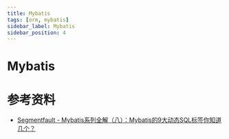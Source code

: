```yaml
---
title: Mybatis
tags: [orm, mybatis]
sidebar_label: Mybatis
sidebar_position: 4
---
```


# Mybatis

# 参考资料

* [Segmentfault - Mybatis系列全解（八）：Mybatis的9大动态SQL标签你知道几个？](https://segmentfault.com/a/1190000039335704)